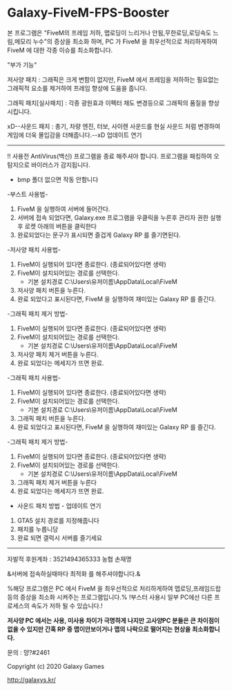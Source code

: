 # Galaxy-FiveM-FPS-Booster

본 프로그램은 "FiveM의 프레임 저하, 맵로딩이 느리거나 안됨,무한로딩,로딩속도 느림,메모리 누수"의 증상을 최소화 하며, PC 가 FiveM 을 최우선적으로 처리하게하여 FiveM 에 대한 각종 이슈를 최소화합니다. 

"부가 기능"

저사양 패치 : 그래픽은 크게 변함이 없지만, FiveM 에서 프레임을 저하하는 필요없는 그래픽적 요소를 제거하여 프레임 향상에 도움을 줍니다.

그래픽 패치[실사패치] : 각종 광원효과 이펙터 채도 변경등으로 그래픽의 품질을 향상 시킵니다.

xD--사운드 패치 : 총기, 차량 엔진, 터보, 사이렌 사운드를 현실 사운드 처럼 변경하여 게임에 더욱 몰입감을 더해줍니다.--xD 업데이트 연기


-------------------------------------------------------------------------------------------------------------
!! 사용전 AntiVirus(백신) 프로그램을 종료 해주셔야 합니다. 프로그램을 패킹하여 오탐지으로 바이러스가 감지됩니다.
+ bmp 폴더 없으면 작동 안함니다

-부스트 사용법-
1. FiveM 을 실행하여 서버에 들어간다.
2. 서버에 접속 되었다면, Galaxy.exe 프로그램을 우클릭을 누른후 관리자 권한 실행후 로켓 아래의 버튼을 클릭한다 
3. 완료되었다는 문구가 표시되면 즐겁게 Galaxy RP 를 즐기면된다.

-저사양 패치 사용법-
1. FiveM이 실행되어 있다면 종료한다. (종료되어있다면 생략)
2. FiveM이 설치되어있는 경로를 선택한다.
   + 기본 설치경로 C:\Users\유저이름\AppData\Local\FiveM
3. 저사양 패치 버튼을 누른다.
4. 완료 되었다고 표시된다면, FiveM 을 실행하여 재미있는 Galaxy RP 를 즐긴다.

-그래픽 패치 제거 방법-
1. FiveM이 실행되어 있다면 종료한다. (종료되어있다면 생략)
2. FiveM이 설치되어있는 경로를 선택한다.
   + 기본 설치경로 C:\Users\유저이름\AppData\Local\FiveM
3. 저사양 패치 제거 버튼을 누른다.
4. 완료 되었다는 메세지가 뜨면 완료.

-그래픽 패치 사용법-
1. FiveM이 실행되어 있다면 종료한다. (종료되어있다면 생략)
2. FiveM이 설치되어있는 경로를 선택한다.
   + 기본 설치경로 C:\Users\유저이름\AppData\Local\FiveM
3. 그래픽 패치 버튼을 누른다.
4. 완료 되었다고 표시된다면, FiveM 을 실행하여 재미있는 Galaxy RP 를 즐긴다.

-그래픽 패치 제거 방법-
1. FiveM이 실행되어 있다면 종료한다. (종료되어있다면 생략)
2. FiveM이 설치되어있는 경로를 선택한다.
   + 기본 설치경로 C:\Users\유저이름\AppData\Local\FiveM
3. 그래픽 패치 제거 버튼을 누른다
4. 완료 되었다는 메세지가 뜨면 완료.

- 사운드 패치 방법 - 업데이트 연기 
1. GTA5 설치 경로를 지정해줍니다
2. 패치를 누릅니당
3. 완료 되면 갤럭시 서버를 즐기세요
---------------------------------------------------------------------------------------------------------------------------------------------
자발적 후원계좌 : 3521494365333 농협 손재명

&서버에 접속하실때마다 최적화 를 해주셔야합니다.&

%해당 프로그램은 PC 에서 FiveM 을 최우선적으로 처리하게하여 맵로딩,프레임드랍등의 증상을 최소화 시켜주는 프로그램입니다.%
!부스터 사용시 일부 PC에선 다른 프로세스의 속도가 저하 될 수 있습니다.!

**저사양 PC 에서는 사용, 미사용 차이가 극명하게 나지만 고사양PC 분들은 큰 차이점이 없을 수 있지만 간혹 RP 중 맵이안보이거나 맵의 나락으로 떨어지는 현상을 최소화합니다.**

문의 : 먕?#2461

Copyright (c) 2020 Galaxy Games

http://galaxys.kr/
